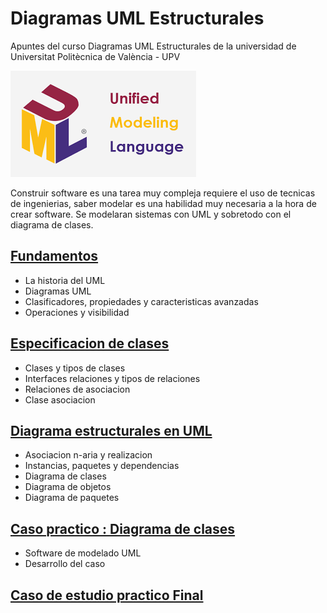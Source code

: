 # Diagramas UML Estructurales

Apuntes del curso Diagramas UML Estructurales de la universidad de Universitat Politècnica de València - UPV

![logo](LOGO.png)

Construir software es una tarea muy compleja requiere el uso de tecnicas de ingenierias, saber modelar es una habilidad muy necesaria a la hora de crear software. Se modelaran sistemas con UML y sobretodo con el diagrama de clases.

## [Fundamentos](01_fundamentos/README.md)
- La historia del UML
- Diagramas UML
- Clasificadores, propiedades y caracteristicas avanzadas
- Operaciones y visibilidad

## [Especificacion de clases](02_especificacion_clases/README.md)
- Clases y tipos de clases
- Interfaces relaciones y tipos de relaciones
- Relaciones de asociacion
- Clase asociacion

## [Diagrama estructurales en UML](03_diagramas_estructurales/README.md)
- Asociacion n-aria y realizacion
- Instancias, paquetes y dependencias
- Diagrama de clases
- Diagrama de objetos
- Diagrama de paquetes

## [Caso practico : Diagrama de clases](04_caso_practico/README.md)
- Software de modelado UML
- Desarrollo del caso

## [Caso de estudio practico Final](05_proyecto_final/README.md)